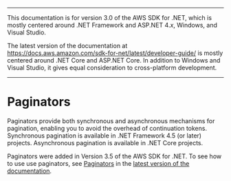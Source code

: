 --------

This documentation is for version 3\.0 of the AWS SDK for \.NET, which is mostly centered around \.NET Framework and ASP\.NET 4\.*x*, Windows, and Visual Studio\.

The latest version of the documentation at [https://docs\.aws\.amazon\.com/sdk\-for\-net/latest/developer\-guide/](https://docs.aws.amazon.com/sdk-for-net/latest/developer-guide/welcome.html) is mostly centered around \.NET Core and ASP\.NET Core\. In addition to Windows and Visual Studio, it gives equal consideration to cross\-platform development\.

--------

# Paginators<a name="paginators"></a>

Paginators provide both synchronous and asynchronous mechanisms for pagination, enabling you to avoid the overhead of continuation tokens\. Synchronous pagination is available in \.NET Framework 4\.5 \(or later\) projects\. Asynchronous pagination is available in \.NET Core projects\.

Paginators were added in Version 3\.5 of the AWS SDK for \.NET\. To see how to use use paginators, see [Paginators](../../latest/developer-guide/paginators.html) in the [latest version of the documentation](../../latest/developer-guide/welcome.html)\.